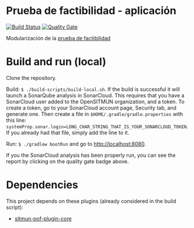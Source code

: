 # Prueba de factibilidad - aplicación
[![Build Status](https://travis-ci.org/OpenSITMUN/sitmun3-admin-app.svg?branch=master)](https://travis-ci.org/OpenSITMUN/sitmun3-admin-app)
[![Quality Gate](https://sonarcloud.io/api/badges/gate?key=sitmun3-admin-app)](https://sonarcloud.io/dashboard?id=sitmun3-admin-app)

Modularización de la [prueba de factibilidad](https://github.com/OpenSITMUN/sitmun3-admin-app)

# Build and run (local)
Clone the repository.

Build: `$ ./build-scripts/build-local.sh`. If the build is successful it will launch a SonarQube analysis in SonarCloud. This requires that you have a SonarCloud user added to the OpenSITMUN organization, and a token. To create a token, go to your SonarCloud account page, Security tab, and generate one. Then create a file in `$HOME/.gradle/gradle.properties` with this line: `systemProp.sonar.login=LONG_CHAR_STRING_THAT_IS_YOUR_SONARCLOUD_TOKEN`. If you already had that file, simply add the line to it.

Run: `$ ./gradlew bootRun` and go to <http://localhost:8080>.

If you the SonarCloud analysis has been properly run, you can see the report by clicking on the quality gate badge above.

# Dependencies
This project depends on these plugins (already considered in the build script):

- [sitmun-pof-plugin-core](https://github.com/OpenSITMUN/sitmun3-plugin-core)

